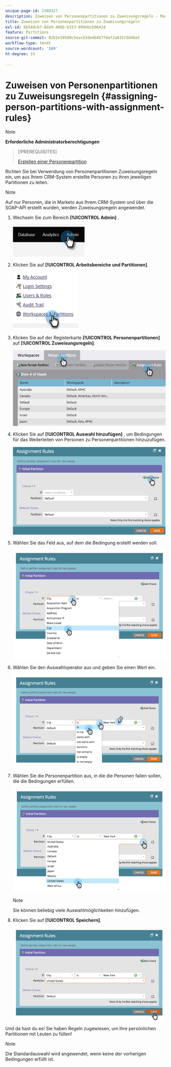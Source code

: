 ```yaml
---
unique-page-id: 2360327
description: Zuweisen von Personenpartitionen zu Zuweisungsregeln - Marketo-Dokumente - Produktdokumentation
title: Zuweisen von Personenpartitionen zu Zuweisungsregeln
exl-id: 6b54dcb7-8da9-466b-b153-099ebcb96424
feature: Partitions
source-git-commit: 02b2e39580c5eac63de4b4b7fdaf2a835fdd4ba5
workflow-type: tm+mt
source-wordcount: '169'
ht-degree: 1%

---
```


# Zuweisen von Personenpartitionen zu Zuweisungsregeln {#assigning-person-partitions-with-assignment-rules}

>[!NOTE]
>
>**Erforderliche Administratorberechtigungen**

>[!PREREQUISITES]
>
>[Erstellen einer Personenpartition](/help/marketo/product-docs/administration/workspaces-and-person-partitions/create-a-person-partition.md)

Richten Sie bei Verwendung von Personenpartitionen Zuweisungsregeln ein, um aus Ihrem CRM-System erstellte Personen zu ihren jeweiligen Partitionen zu leiten.

>[!NOTE]
>
>Auf nur Personen, die in Marketo aus Ihrem CRM-System und über die SOAP-API erstellt wurden, werden Zuweisungsregeln angewendet.

1. Wechseln Sie zum Bereich **[!UICONTROL Admin]** .

   ![](assets/assigning-person-partitions-with-assignment-rules-1.png)

1. Klicken Sie auf **[!UICONTROL Arbeitsbereiche und Partitionen]**.

   ![](assets/assigning-person-partitions-with-assignment-rules-2.png)

1. Klicken Sie auf der Registerkarte **[!UICONTROL Personenpartitionen]** auf **[!UICONTROL Zuweisungsregeln]**.

   ![](assets/assigning-person-partitions-with-assignment-rules-3.png)

1. Klicken Sie auf **[!UICONTROL Auswahl hinzufügen]** , um Bedingungen für das Weiterleiten von Personen zu Personenpartitionen hinzuzufügen.

   ![](assets/assigning-person-partitions-with-assignment-rules-4.png)

1. Wählen Sie das Feld aus, auf dem die Bedingung erstellt werden soll.

   ![](assets/assigning-person-partitions-with-assignment-rules-5.png)

1. Wählen Sie den Auswahloperator aus und geben Sie einen Wert ein.

   ![](assets/assigning-person-partitions-with-assignment-rules-6.png)

1. Wählen Sie die Personenpartition aus, in die die Personen fallen sollen, die die Bedingungen erfüllen.

   ![](assets/assigning-person-partitions-with-assignment-rules-7.png)

   >[!NOTE]
   >
   >Sie können beliebig viele Auswahlmöglichkeiten hinzufügen.

1. Klicken Sie auf **[!UICONTROL Speichern]**.

   ![](assets/assigning-person-partitions-with-assignment-rules-8.png)

Und da hast du es! Sie haben Regeln zugewiesen, um Ihre persönlichen Partitionen mit Leuten zu füllen!

>[!NOTE]
>
>Die Standardauswahl wird angewendet, wenn keine der vorherigen Bedingungen erfüllt ist.
